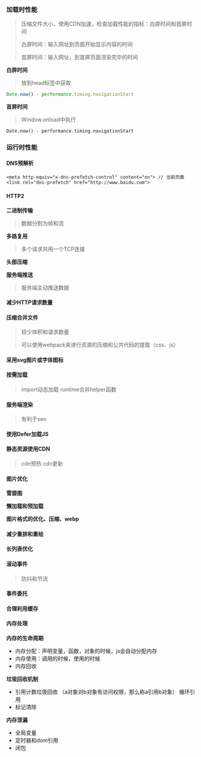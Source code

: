 ### 加载时性能

> 压缩文件大小、使用CDN加速，检查加载性能的指标：白屏时间和首屏时间
>
> 白屏时间：输入网址到页面开始显示内容的时间
>
> 首屏时间：输入网址，到首屏页面渲染完毕的时间

**白屏时间**

> 放到head标签中获取

```js
Date.now() - performance.timing.navigationStart
```

**首屏时间**

> Window.onload中执行

```
Date.now() - performance.timing.navigationStart
```

### 运行时性能

#### DNS预解析

```
<meta http-equiv="x-dns-prefetch-control" content="on"> // 当前页面
<link rel="dns-prefetch" href="http://www.baidu.com">
```

#### HTTP2

**二进制传输**

> 数据分割为帧和流

**多路复用**

> 多个请求共用一个TCP连接

**头部压缩**

**服务端推送**

> 服务端主动推送数据

#### 减少HTTP请求数量

> 

#### 压缩合并文件

> 较少体积和请求数量
>
> 可以使用webpack来进行资源的压缩和公共代码的提取（css、js）

#### 采用svg图片或字体图标

>

#### 按需加载

> import动态加载  runtime合并helper函数

#### 服务端渲染

>有利于seo

#### 使用Defer加载JS

>

#### 静态资源使用CDN

>cdn预热  cdn更新

#### 图片优化

**雪碧图**

**懒加载和预加载**

**图片格式的优化、压缩、webp**

#### 减少重排和重绘

>

#### 长列表优化

>

#### 滚动事件

> 防抖和节流

#### 事件委托

>

#### 合理利用缓存

>

#### 内存处理

**内存的生命周期**

- 内存分配：声明变量，函数，对象的时候，js会自动分配内存
- 内存使用：调用的时候，使用的时候
- 内存回收

**垃圾回收机制**

- 引用计数垃圾回收 （a对象对b对象有访问权限，那么称a引用b对象）  循环引用
- 标记清除

**内存泄漏**

- 全局变量
- 定时器和dom引用
- 闭包













